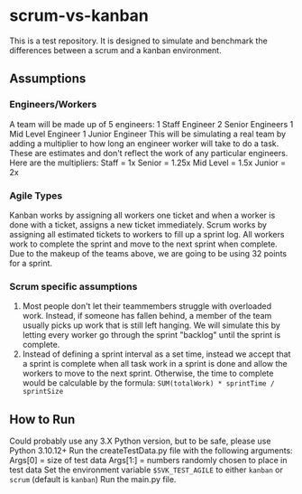 # scrum-vs-kanban
This is a test repository.
It is designed to simulate and benchmark the differences between a scrum and a kanban environment.

## Assumptions

### Engineers/Workers
A team will be made up of 5 engineers:
1 Staff Engineer
2 Senior Engineers
1 Mid Level Engineer
1 Junior Engineer
This will be simulating a real team by adding a multiplier to how long an engineer worker will take to do a task.
These are estimates and don't reflect the work of any particular engineers.
Here are the multipliers:
Staff = 1x
Senior = 1.25x
Mid Level = 1.5x
Junior = 2x

### Agile Types
Kanban works by assigning all workers one ticket and when a worker is done with a ticket, assigns a new ticket immediately.
Scrum works by assigning all estimated tickets to workers to fill up a sprint log. All workers work to complete the sprint and move to the next sprint when complete. Due to the makeup of the teams above, we are going to be using 32 points for a sprint.

### Scrum specific assumptions
1. Most people don't let their teammembers struggle with overloaded work.
Instead, if someone has fallen behind, a member of the team usually picks up work that is still left hanging.
We will simulate this by letting every worker go through the sprint "backlog" until the sprint is complete.
2. Instead of defining a sprint interval as a set time, instead we accept that a sprint is complete when all task work in a sprint is done and allow the workers to move to the next sprint.
Otherwise, the time to complete would be calculable by the formula: `SUM(totalWork) * sprintTime / sprintSize`

## How to Run
Could probably use any 3.X Python version, but to be safe, please use Python 3.10.12+
Run the createTestData.py file with the following arguments:
Args[0] = size of test data
Args[1:] = numbers randomly chosen to place in test data
Set the environment variable `$SVK_TEST_AGILE` to either `kanban` or `scrum` (default is `kanban`)
Run the main.py file.